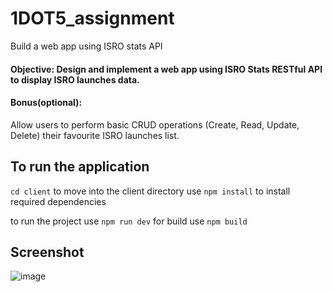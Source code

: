 # 1DOT5_assignment
Build a web app using ISRO stats API
#### Objective: Design and implement a web app using ISRO Stats RESTful API to display ISRO launches data.
#### Bonus(optional):
Allow users to perform basic CRUD operations (Create, Read, Update, Delete) their favourite ISRO launches list.

## To run the application 
`cd client` to move into the client directory 
use `npm install` to install required dependencies 


to run the project use `npm run dev`
for build use  `npm build`

## Screenshot

![image](https://github.com/Shevaitverma/1DOT5_assignment/assets/54855567/15dcb77f-09f2-408e-95ef-ae4fe2c87262)

